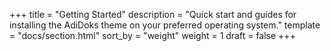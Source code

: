 +++
title = "Getting Started"
description = "Quick start and guides for installing the AdiDoks theme on your preferred operating system."
template = "docs/section.html"
sort_by = "weight"
weight = 1
draft = false
+++
